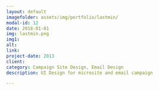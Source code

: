 ```yaml
---
layout: default
imagefolder: assets/img/portfolio/lastmin/
modal-id: 12
date: 2018-01-01
img: lastmin.png
img1: 
alt: 
link: 
project-date: 2013
client: 
category: Campaign Site Design, Email Design
description: UI Design for microsite and email campaign

---
```

